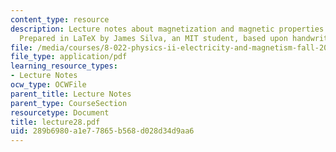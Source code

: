 ```yaml
---
content_type: resource
description: Lecture notes about magnetization and magnetic properties of materials.
  Prepared in LaTeX by James Silva, an MIT student, based upon handwritten notes.
file: /media/courses/8-022-physics-ii-electricity-and-magnetism-fall-2006/289b6980a1e77865b568d028d34d9aa6_lecture28.pdf
file_type: application/pdf
learning_resource_types:
- Lecture Notes
ocw_type: OCWFile
parent_title: Lecture Notes
parent_type: CourseSection
resourcetype: Document
title: lecture28.pdf
uid: 289b6980-a1e7-7865-b568-d028d34d9aa6
---
```

